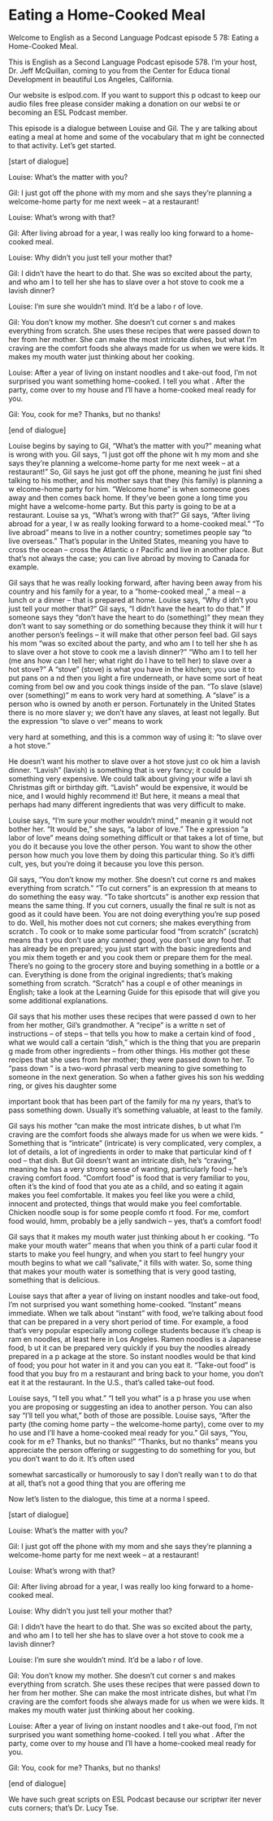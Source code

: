 # Eating a Home-Cooked Meal

Welcome to English as a Second Language Podcast episode 5 78: Eating a Home-Cooked Meal.

This is English as a Second Language Podcast episode 578.  I’m your host, Dr. Jeff McQuillan, coming to you from the Center for Educa tional Development in beautiful Los Angeles, California.

Our website is eslpod.com.  If you want to support this p odcast to keep our audio files free please consider making a donation on our websi te or becoming an ESL Podcast member.

This episode is a dialogue between Louise and Gil.  The y are talking about eating a meal at home and some of the vocabulary that m ight be connected to that activity.  Let’s get started.

[start of dialogue]

Louise:  What’s the matter with you?

Gil:  I just got off the phone with my mom and she says they’re planning a welcome-home party for me next week – at a restaurant!

Louise:  What’s wrong with that?

Gil:  After living abroad for a year, I was really loo king forward to a home-cooked meal.

Louise:  Why didn’t you just tell your mother that?

Gil:  I didn’t have the heart to do that.  She was so  excited about the party, and who am I to tell her she has to slave over a hot stove to cook me a lavish dinner?

Louise:  I’m sure she wouldn’t mind.  It’d be a labo r of love.

Gil:  You don’t know my mother.  She doesn’t cut corner s and makes everything from scratch.  She uses these recipes that were passed down to her from her mother.  She can make the most intricate dishes, but what  I’m craving are the comfort foods she always made for us when we were kids.  It  makes my mouth water just thinking about her cooking.

 Louise:  After a year of living on instant noodles and t ake-out food, I’m not surprised you want something home-cooked.  I tell you what .  After the party, come over to my house and I’ll have a home-cooked meal ready for you.

Gil:  You, cook for me?  Thanks, but no thanks!

[end of dialogue]

Louise begins by saying to Gil, “What’s the matter with you?” meaning what is wrong with you.  Gil says, “I just got off the phone wit h my mom and she says they’re planning a welcome-home party for me next week –  at a restaurant!”  So, Gil says he just got off the phone, meaning he just fini shed talking to his mother, and his mother says that they (his family) is planning a w elcome-home party for him.  “Welcome home” is when someone goes away and then comes back home.  If they’ve been gone a long time you might have a welcome-home party. But this party is going to be at a restaurant.  Louise sa ys, “What’s wrong with that?”  Gil says, “After living abroad for a year, I w as really looking forward to a home-cooked meal.”  “To live abroad” means to live in a nother country; sometimes people say “to live overseas.”  That’s popular in  the United States, meaning you have to cross the ocean – cross the Atlantic o r Pacific and live in another place.  But that’s not always the case; you can live  abroad by moving to Canada for example.

Gil says that he was really looking forward, after having been away from his country and his family for a year, to a “home-cooked meal ,” a meal – a lunch or a dinner – that is prepared at home.  Louise says, “Why d idn’t you just tell your mother that?”  Gil says, “I didn’t have the heart to do  that.”  If someone says they “don’t have the heart to do (something)” they mean they don’t want to say something or do something because they think it will hur t another person’s feelings – it will make that other person feel bad.  Gil says his mom “was so excited about the party, and who am I to tell her she h as to slave over a hot stove to cook me a lavish dinner?”  “Who am I to tell her (me ans how can I tell her; what right do I have to tell her) to slave over a hot stove?”  A “stove” (stove) is what you have in the kitchen; you use it to put pans on a nd then you light a fire underneath, or have some sort of heat coming from bel ow and you cook things inside of the pan.  “To slave (slave) over (something)” m eans to work very hard at something.  A “slave” is a person who is owned by anoth er person. Fortunately in the United States there is no more slaver y; we don’t have any slaves, at least not legally.  But the expression “to slave o ver” means to work

 very hard at something, and this is a common way of using it: “to slave over a hot stove.”

He doesn’t want his mother to slave over a hot stove just co ok him a lavish dinner.  “Lavish” (lavish) is something that is very fancy; it could be something very expensive.  We could talk about giving your wife a lavi sh Christmas gift or birthday gift.  “Lavish” would be expensive, it would be  nice, and I would highly recommend it!  But here, it means a meal that perhaps  had many different ingredients that was very difficult to make.

Louise says, “I’m sure your mother wouldn’t mind,” meanin g it would not bother her.  “It would be,” she says, “a labor of love.”  The e xpression “a labor of love” means doing something difficult or that takes a lot of time, but you do it because you love the other person.  You want to show the other  person how much you love them by doing this particular thing.  So it’s diffi cult, yes, but you’re doing it because you love this person.

Gil says, “You don’t know my mother.  She doesn’t cut corne rs and makes everything from scratch.”  “To cut corners” is an expression th at means to do something the easy way.  “To take shortcuts” is another exp ression that means the same thing.  If you cut corners, usually the final re sult is not as good as it could have been.  You are not doing everything you’re sup posed to do.  Well, his mother does not cut corners; she makes everything from scratch .  To cook or to make some particular food “from scratch” (scratch) means tha t you don’t use any canned good, you don’t use any food that has already be en prepared; you just start with the basic ingredients and you mix them togeth er and you cook them or prepare them for the meal.  There’s no going to the grocery store and buying something in a bottle or a can.  Everything is done from  the original ingredients; that’s making something from scratch.  “Scratch” has a coupl e of other meanings in English; take a look at the Learning Guide for this episode that will give you some additional explanations.

Gil says that his mother uses these recipes that were passed d own to her from her mother, Gil’s grandmother.  A “recipe” is a writte n set of instructions – of steps – that tells you how to make a certain kind of food , what we would call a certain “dish,” which is the thing that you are preparin g made from other ingredients – from other things.  His mother got these  recipes that she uses from her mother; they were passed down to her.  To “pass down ” is a two-word phrasal verb meaning to give something to someone in the  next generation.  So when a father gives his son his wedding ring, or gives his daughter some

 important book that has been part of the family for ma ny years, that’s to pass something down.  Usually it’s something valuable, at least  to the family.

Gil says his mother “can make the most intricate dishes, b ut what I’m craving are the comfort foods she always made for us when we were kids. ”  Something that is “intricate” (intricate) is very complicated, very complex, a  lot of details, a lot of ingredients in order to make that particular kind of f ood – that dish.  But Gil doesn’t want an intricate dish, he’s “craving,” meaning  he has a very strong sense of wanting, particularly food – he’s craving comfort food.  “Comfort food” is food that is very familiar to you, often it’s the kind of food that you ate as a child, and so eating it again makes you feel comfortable.  It makes you feel like you were a child, innocent and protected, things that would  make you feel comfortable.  Chicken noodle soup is for some people comfo rt food.  For me, comfort food would, hmm, probably be a jelly sandwich – yes, that’s a comfort food!

Gil says that it makes my mouth water just thinking about h er cooking.  “To make your mouth water” means that when you think of a parti cular food it starts to make you feel hungry, and when you start to feel hungry your mouth begins to what we call “salivate,” it fills with water.  So, some thing that makes your mouth water is something that is very good tasting, something that is delicious.

Louise says that after a year of living on instant noodles and take-out food, I’m not surprised you want something home-cooked.  “Instant” means immediate. When we talk about “instant” with food, we’re talking  about food that can be prepared in a very short period of time.  For example, a food that’s very popular especially among college students because it’s cheap is ram en noodles, at least here in Los Angeles.  Ramen noodles is a Japanese food, b ut it can be prepared very quickly if you buy the noodles already prepared in a p ackage at the store. So instant noodles would be that kind of food; you pour  hot water in it and you can you eat it.  “Take-out food” is food that you buy fro m a restaurant and bring back to your home, you don’t eat it at the restaurant.  In the U.S., that’s called take-out food.

Louise says, “I tell you what.”  “I tell you what” is a p hrase you use when you are proposing or suggesting an idea to another person.  You  can also say “I’ll tell you what,” both of those are possible.  Louise says, “After the party (the coming home party – the welcome-home party), come over to my ho use and I’ll have a home-cooked meal ready for you.”  Gil says, “You, cook for m e?  Thanks, but no thanks!”  “Thanks, but no thanks” means you appreciate the person offering or suggesting to do something for you, but you don’t want to do it.  It’s often used

 somewhat sarcastically or humorously to say I don’t really wan t to do that at all, that’s not a good thing that you are offering me

Now let’s listen to the dialogue, this time at a norma l speed.

[start of dialogue]

Louise:  What’s the matter with you?

Gil:  I just got off the phone with my mom and she says they’re planning a welcome-home party for me next week – at a restaurant!

Louise:  What’s wrong with that?

Gil:  After living abroad for a year, I was really loo king forward to a home-cooked meal.

Louise:  Why didn’t you just tell your mother that?

Gil:  I didn’t have the heart to do that.  She was so  excited about the party, and who am I to tell her she has to slave over a hot stove to cook me a lavish dinner?

Louise:  I’m sure she wouldn’t mind.  It’d be a labo r of love.

Gil:  You don’t know my mother.  She doesn’t cut corner s and makes everything from scratch.  She uses these recipes that were passed down to her from her mother.  She can make the most intricate dishes, but what  I’m craving are the comfort foods she always made for us when we were kids.  It  makes my mouth water just thinking about her cooking.

Louise:  After a year of living on instant noodles and t ake-out food, I’m not surprised you want something home-cooked.  I tell you what .  After the party, come over to my house and I’ll have a home-cooked meal ready for you.

Gil:  You, cook for me?  Thanks, but no thanks!

[end of dialogue]

We have such great scripts on ESL Podcast because our scriptwr iter never cuts corners; that’s Dr. Lucy Tse.






